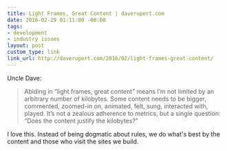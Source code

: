 ```yaml
---
title: Light Frames, Great Content | daverupert.com
date: 2016-02-29 01:11:00 -06:00
tags:
- development
- industry issues
layout: post
custom_type: link
link_url: http://daverupert.com/2016/02/light-frames-great-content/
---
```


Uncle Dave:

>Abiding in “light frames, great content” means I’m not limited by an arbitrary number of kilobytes. Some content needs to be bigger, commented, zoomed-in on, animated, felt, sung, interacted with, played. It’s not a zealous adherence to metrics, but a single question: “Does the content justify the kilobytes?”

I love this. Instead of being dogmatic about rules, we do what's best by the content and those who visit the sites we build.
